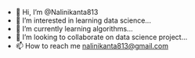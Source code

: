 - 👋 Hi, I’m @Nalinikanta813
- 👀 I’m interested in learning data science...
- 🌱 I’m currently learning algorithms...
- 💞️ I’m looking to collaborate on data science project...
- 📫 How to reach me nalinikanta813@gmail.com

<!---
Nalinikanta813/Nalinikanta813 is a ✨ special ✨ repository because its `README.md` (this file) appears on your GitHub profile.
You can click the Preview link to take a look at your changes.
--->
